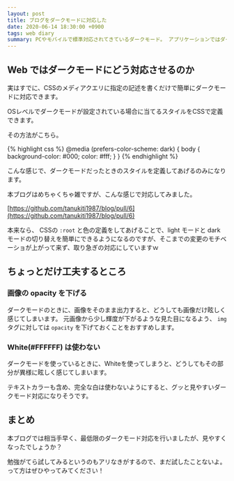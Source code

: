 ```yaml
---
layout: post
title: ブログをダークモードに対応した
date: 2020-06-14 18:30:00 +0900
tags: web diary
summary: PCやモバイルで標準対応されてきているダークモード。 アプリケーションではダークモード対応されるのが一般的になりつつありますが、本ブログもダークモードに対応してみました。
---
```


## Web ではダークモードにどう対応させるのか

実はすでに、CSSのメディアクエリに指定の記述を書くだけで簡単にダークモードに対応できます。

OSレベルでダークモードが設定されている場合に当てるスタイルをCSSで定義できます。

その方法がこちら。

{% highlight css %}
@media (prefers-color-scheme: dark) {
  body {
    background-color: #000;
    color: #fff;
  }
}
{% endhighlight %}

こんな感じで、ダークモードだったときのスタイルを定義してあげるのみになります。

本ブログはめちゃくちゃ雑ですが、こんな感じで対応してみました。

[https://github.com/tanukiti1987/blog/pull/6](https://github.com/tanukiti1987/blog/pull/6)

本来なら、 CSSの `:root` と色の定義をしてあげることで、light モードと dark モードの切り替えを簡単にできるようになるのですが、そこまでの変更のモチベーショが上がって来ず、取り急ぎの対応にしていますｗ

## ちょっとだけ工夫するところ

### 画像の opacity を下げる

ダークモードのときに、画像をそのまま出力すると、どうしても画像だけ眩しく感じてしまいます。
元画像から少し輝度が下がるような見た目になるよう、 `img` タグに対しては `opacity` を下げておくことをおすすめします。

### White(#FFFFFF) は使わない

ダークモードを使っているときに、Whiteを使ってしまうと、どうしてもその部分が異様に眩しく感じてしまいます。

テキストカラーも含め、完全な白は使わないようにすると、グッと見やすいダークモード対応になりそうです。

## まとめ

本ブログでは相当手早く、最低限のダークモード対応を行いましたが、見やすくなったでしょうか？

勉強がてら試してみるというのもアリなきがするので、まだ試したことないよ。って方はぜひやってみてください！

